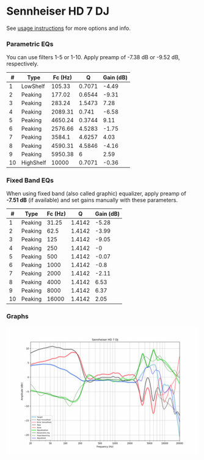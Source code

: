 # Sennheiser HD 7 DJ
See [usage instructions](https://github.com/jaakkopasanen/AutoEq#usage) for more options and info.

### Parametric EQs
You can use filters 1-5 or 1-10. Apply preamp of -7.38 dB or -9.52 dB, respectively.

|   # | Type      |   Fc (Hz) |      Q |   Gain (dB) |
|-----|-----------|-----------|--------|-------------|
|   1 | LowShelf  |    105.33 | 0.7071 |       -4.49 |
|   2 | Peaking   |    177.02 | 0.6544 |       -9.31 |
|   3 | Peaking   |    283.24 | 1.5473 |        7.28 |
|   4 | Peaking   |   2089.31 | 0.741  |       -6.58 |
|   5 | Peaking   |   4650.24 | 0.3744 |        9.11 |
|   6 | Peaking   |   2576.66 | 4.5283 |       -1.75 |
|   7 | Peaking   |   3584.1  | 4.6257 |        4.03 |
|   8 | Peaking   |   4590.31 | 4.5846 |       -4.16 |
|   9 | Peaking   |   5950.38 | 6      |        2.59 |
|  10 | HighShelf |  10000    | 0.7071 |       -0.36 |

### Fixed Band EQs
When using fixed band (also called graphic) equalizer, apply preamp of **-7.51 dB** (if available) and set gains manually with these parameters.

|   # | Type    |   Fc (Hz) |      Q |   Gain (dB) |
|-----|---------|-----------|--------|-------------|
|   1 | Peaking |     31.25 | 1.4142 |       -5.28 |
|   2 | Peaking |     62.5  | 1.4142 |       -3.99 |
|   3 | Peaking |    125    | 1.4142 |       -9.05 |
|   4 | Peaking |    250    | 1.4142 |       -0    |
|   5 | Peaking |    500    | 1.4142 |       -0.07 |
|   6 | Peaking |   1000    | 1.4142 |       -0.8  |
|   7 | Peaking |   2000    | 1.4142 |       -2.11 |
|   8 | Peaking |   4000    | 1.4142 |        6.53 |
|   9 | Peaking |   8000    | 1.4142 |        6.37 |
|  10 | Peaking |  16000    | 1.4142 |        2.05 |

### Graphs
![](./Sennheiser%20HD%207%20DJ.png)
